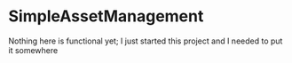 # SimpleAssetManagement

Nothing here is functional yet; I just started this project and I needed to put it somewhere
